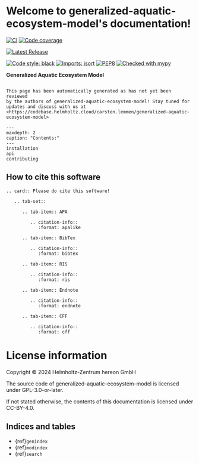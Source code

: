 <!--
SPDX-FileCopyrightText: 2024 Helmholtz-Zentrum hereon GmbH

SPDX-License-Identifier: CC-BY-4.0
-->

<!--
generalized-aquatic-ecosystem-model documentation master file
You can adapt this file completely to your liking, but it should at least
contain the root `toctree` directive.
-->

# Welcome to generalized-aquatic-ecosystem-model's documentation!

[![CI](https://codebase.helmholtz.cloud/carsten.lemmen/generalized-aquatic-ecosystem-model/badges/main/pipeline.svg)](https://codebase.helmholtz.cloud/carsten.lemmen/generalized-aquatic-ecosystem-model/-/pipelines?page=1&scope=all&ref=main)
[![Code coverage](https://codebase.helmholtz.cloud/carsten.lemmen/generalized-aquatic-ecosystem-model/badges/main/coverage.svg)](https://codebase.helmholtz.cloud/carsten.lemmen/generalized-aquatic-ecosystem-model/-/graphs/main/charts)
<!-- TODO: uncomment the following line when the package is registered at https://readthedocs.org -->
<!-- [![Docs](https://readthedocs.org/projects/generalized-aquatic-ecosystem-model/badge/?version=latest)](https://generalized-aquatic-ecosystem-model.readthedocs.io/en/latest/) -->
[![Latest Release](https://codebase.helmholtz.cloud/carsten.lemmen/generalized-aquatic-ecosystem-model/-/badges/release.svg)](https://codebase.helmholtz.cloud/carsten.lemmen/generalized-aquatic-ecosystem-model)
<!-- TODO: uncomment the following line when the package is published at https://pypi.org -->
<!-- [![PyPI version](https://img.shields.io/pypi/v/generalized-aquatic-ecosystem-model.svg)](https://pypi.python.org/pypi/generalized-aquatic-ecosystem-model/) -->
[![Code style: black](https://img.shields.io/badge/code%20style-black-000000.svg)](https://github.com/psf/black)
[![Imports: isort](https://img.shields.io/badge/%20imports-isort-%231674b1?style=flat&labelColor=ef8336)](https://pycqa.github.io/isort/)
[![PEP8](https://img.shields.io/badge/code%20style-pep8-orange.svg)](https://www.python.org/dev/peps/pep-0008/)
[![Checked with mypy](http://www.mypy-lang.org/static/mypy_badge.svg)](http://mypy-lang.org/)
<!-- TODO: uncomment the following line when the package is registered at https://api.reuse.software -->
<!-- [![REUSE status](https://api.reuse.software/badge/codebase.helmholtz.cloud/carsten.lemmen/generalized-aquatic-ecosystem-model)](https://api.reuse.software/info/codebase.helmholtz.cloud/carsten.lemmen/generalized-aquatic-ecosystem-model) -->

**Generalized Aquatic Ecosystem Model**

```{warning}

This page has been automatically generated as has not yet been reviewed
by the authors of generalized-aquatic-ecosystem-model! Stay tuned for
updates and discuss with us at <https://codebase.helmholtz.cloud/carsten.lemmen/generalized-aquatic-ecosystem-model>
```

```{toctree}
---
maxdepth: 2
caption: "Contents:"
---
installation
api
contributing
```

## How to cite this software

```{eval-rst}
.. card:: Please do cite this software!

   .. tab-set::

      .. tab-item:: APA

         .. citation-info::
            :format: apalike

      .. tab-item:: BibTex

         .. citation-info::
            :format: bibtex

      .. tab-item:: RIS

         .. citation-info::
            :format: ris

      .. tab-item:: Endnote

         .. citation-info::
            :format: endnote

      .. tab-item:: CFF

         .. citation-info::
            :format: cff
```

# License information

Copyright © 2024 Helmholtz-Zentrum hereon GmbH

The source code of generalized-aquatic-ecosystem-model is licensed under GPL-3.0-or-later.

If not stated otherwise, the contents of this documentation is licensed
under CC-BY-4.0.

## Indices and tables

-   {ref}`genindex`
-   {ref}`modindex`
-   {ref}`search`
